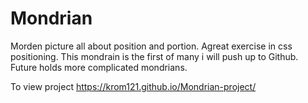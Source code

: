 # Mondrian

Morden picture all about position and portion. Agreat exercise in css positioning. This mondrain is the first of many i will push up to Github. Future holds more complicated mondrians.

To view project  https://krom121.github.io/Mondrian-project/
